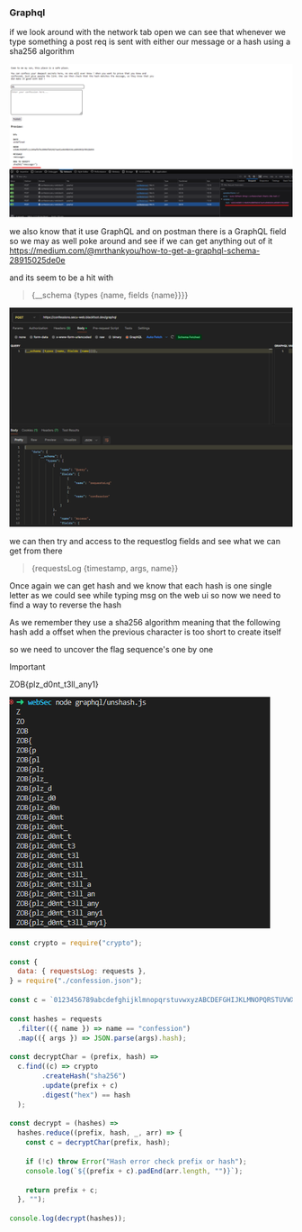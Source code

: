 ### Graphql

if we look around with the network tab open we can see that whenever we type something a post req is sent with either our message or a hash using a sha256 algorithm

![1.png](asset/1.png)

we also know that it use GraphQL
and on postman there is a GraphQL field so we may as well poke around and see if we can get anything out of it
https://medium.com/@mrthankyou/how-to-get-a-graphql-schema-28915025de0e

and its seem to be a hit with 
> {__schema {types {name, fields {name}}}}

![2.png](asset/2.png)

we can then try and access to the requestlog fields and see what we can get from there 
> {requestsLog {timestamp, args, name}}

Once again we can get hash and we know that each hash is one single letter as we could see while typing msg on the web ui so now we need to find a way to reverse the hash

As we remember they use a sha256 algorithm meaning that the following hash add a offset when the previous character is too short to create itself

so we need to uncover the flag sequence's one by one
> [!IMPORTANT]
> ZOB{plz_d0nt_t3ll_any1}

![3.png](asset/3.png)

```js
const crypto = require("crypto");

const {
  data: { requestsLog: requests },
} = require("./confession.json");

const c = `0123456789abcdefghijklmnopqrstuvwxyzABCDEFGHIJKLMNOPQRSTUVWXYZ!"()<=>?_{|}~`.split("");

const hashes = requests
  .filter(({ name }) => name == "confession")
  .map(({ args }) => JSON.parse(args).hash);

const decryptChar = (prefix, hash) =>
  c.find((c) => crypto
        .createHash("sha256")
        .update(prefix + c)
        .digest("hex") == hash
  );

const decrypt = (hashes) =>
  hashes.reduce((prefix, hash, _, arr) => {
    const c = decryptChar(prefix, hash);

    if (!c) throw Error("Hash error check prefix or hash");
    console.log(`${(prefix + c).padEnd(arr.length, "")}`);

    return prefix + c;
  }, "");

console.log(decrypt(hashes));
```
